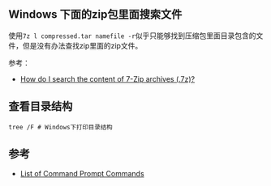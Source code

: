 


## Windows 下面的zip包里面搜索文件

使用`7z l compressed.tar namefile -r`似乎只能够找到压缩包里面目录包含的文件，但是没有办法查找zip里面的zip文件。



参考：

- [How do I search the content of 7-Zip archives (.7z)?](https://superuser.com/questions/326737/how-do-i-search-the-content-of-7-zip-archives-7z)


## 查看目录结构

```
tree /F # Windows下打印目录结构
```

## 参考

- [List of Command Prompt Commands](https://www.lifewire.com/list-of-command-prompt-commands-4092302)
